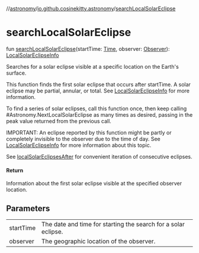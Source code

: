 //[astronomy](../../index.md)/[io.github.cosinekitty.astronomy](index.md)/[searchLocalSolarEclipse](search-local-solar-eclipse.md)

# searchLocalSolarEclipse

fun [searchLocalSolarEclipse](search-local-solar-eclipse.md)(startTime: [Time](-time/index.md), observer: [Observer](-observer/index.md)): [LocalSolarEclipseInfo](-local-solar-eclipse-info/index.md)

Searches for a solar eclipse visible at a specific location on the Earth's surface.

This function finds the first solar eclipse that occurs after startTime. A solar eclipse may be partial, annular, or total. See [LocalSolarEclipseInfo](-local-solar-eclipse-info/index.md) for more information.

To find a series of solar eclipses, call this function once, then keep calling #Astronomy.NextLocalSolarEclipse as many times as desired, passing in the peak value returned from the previous call.

IMPORTANT: An eclipse reported by this function might be partly or completely invisible to the observer due to the time of day. See [LocalSolarEclipseInfo](-local-solar-eclipse-info/index.md) for more information about this topic.

See [localSolarEclipsesAfter](local-solar-eclipses-after.md) for convenient iteration of consecutive eclipses.

#### Return

Information about the first solar eclipse visible at the specified observer location.

## Parameters

| | |
|---|---|
| startTime | The date and time for starting the search for a solar eclipse. |
| observer | The geographic location of the observer. |
